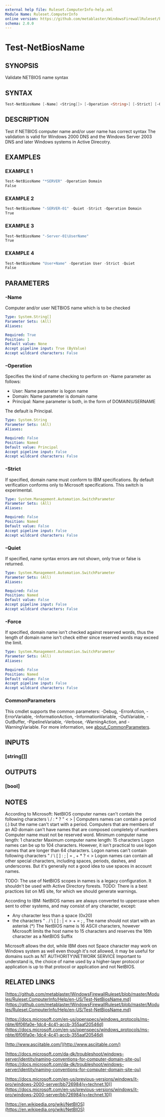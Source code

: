 ```yaml
---
external help file: Ruleset.ComputerInfo-help.xml
Module Name: Ruleset.ComputerInfo
online version: https://github.com/metablaster/WindowsFirewallRuleset/blob/master/Modules/Ruleset.ComputerInfo/Help/en-US/Test-NetBiosName.md
schema: 2.0.0
---
```


# Test-NetBiosName

## SYNOPSIS

Validate NETBIOS name syntax

## SYNTAX

```powershell
Test-NetBiosName [-Name] <String[]> [-Operation <String>] [-Strict] [-Quiet] [-Force] [<CommonParameters>]
```

## DESCRIPTION

Test if NETBIOS computer name and/or user name has correct syntax
The validation is valid for Windows 2000 DNS and the Windows Server 2003 DNS and later Windows
systems in Active Direcotry.

## EXAMPLES

### EXAMPLE 1

```powershell
Test-NetBiosName "*SERVER" -Operation Domain
False
```

### EXAMPLE 2

```powershell
Test-NetBiosName "-SERVER-01" -Quiet -Strict -Operation Domain
True
```

### EXAMPLE 3

```powershell
Test-NetBiosName "-Server-01\UserName"
True
```

### EXAMPLE 4

```powershell
Test-NetBiosName "User+Name" -Operation User -Strict -Quiet
False
```

## PARAMETERS

### -Name

Computer and/or user NETBIOS name which is to be checked

```yaml
Type: System.String[]
Parameter Sets: (All)
Aliases:

Required: True
Position: 1
Default value: None
Accept pipeline input: True (ByValue)
Accept wildcard characters: False
```

### -Operation

Specifies the kind of name checking to perform on -Name parameter as follows:

- User: Name parameter is logon name
- Domain: Name parameter is domain name
- Principal: Name parameter is both, in the form of DOMAIN\USERNAME

The default is Principal.

```yaml
Type: System.String
Parameter Sets: (All)
Aliases:

Required: False
Position: Named
Default value: Principal
Accept pipeline input: False
Accept wildcard characters: False
```

### -Strict

If specified, domain name must conform to IBM specifications.
By default verification conforms only to Microsoft specifications.
This switch is experimental.

```yaml
Type: System.Management.Automation.SwitchParameter
Parameter Sets: (All)
Aliases:

Required: False
Position: Named
Default value: False
Accept pipeline input: False
Accept wildcard characters: False
```

### -Quiet

If specified, name syntax errors are not shown, only true or false is returned.

```yaml
Type: System.Management.Automation.SwitchParameter
Parameter Sets: (All)
Aliases:

Required: False
Position: Named
Default value: False
Accept pipeline input: False
Accept wildcard characters: False
```

### -Force

If specified, domain name isn't checked against reserved words, thus the length of domain
name isn't check either since reserved words may exceed the limit.

```yaml
Type: System.Management.Automation.SwitchParameter
Parameter Sets: (All)
Aliases:

Required: False
Position: Named
Default value: False
Accept pipeline input: False
Accept wildcard characters: False
```

### CommonParameters

This cmdlet supports the common parameters: -Debug, -ErrorAction, -ErrorVariable, -InformationAction, -InformationVariable, -OutVariable, -OutBuffer, -PipelineVariable, -Verbose, -WarningAction, and -WarningVariable. For more information, see [about_CommonParameters](http://go.microsoft.com/fwlink/?LinkID=113216).

## INPUTS

### [string[]]

## OUTPUTS

### [bool]

## NOTES

According to Microsoft:
NetBIOS computer names can't contain the following characters \ / : * ?
" \< \> |
Computers names can contain a period (.) but the name can't start with a period.
Computers that are members of an AD domain can't have names that are composed completely of numbers
Computer name must not be reserved word.
Minimum computer name length: 1 character
Maximum computer name length: 15 characters
Logon names can be up to 104 characters.
However, it isn't practical to use logon names that are longer than 64 characters.
Logon names can't contain following characters " / \ \[ \] : ; | = , + * ?
\< \>
Logon names can contain all other special characters, including spaces, periods, dashes, and underscores.
But it's generally not a good idea to use spaces in account names.

TODO: The use of NetBIOS scopes in names is a legacy configuration.
It shouldn't be used with Active Directory forests.
TODO: There is a best practices list on MS site, for which we should generate warnings.

According to IBM:
NetBIOS names are always converted to uppercase when sent to other
systems, and may consist of any character, except:
- Any character less than a space (0x20)
- the characters " .
/ \ \[ \] : | \< \> + = ; ,
The name should not start with an asterisk (*)
The NetBIOS name is 16 ASCII characters, however Microsoft limits the host name to 15 characters and
reserves the 16th character as a NetBIOS Suffix

Microsoft allows the dot, while IBM does not
Space character may work on Windows system as well even though it's not allowed, it may be useful
for domains such as NT AUTHORITY\NETWORK SERVICE
Important to understand is, the choice of name used by a higher-layer protocol or application is up
to that protocol or application and not NetBIOS.

## RELATED LINKS

[https://github.com/metablaster/WindowsFirewallRuleset/blob/master/Modules/Ruleset.ComputerInfo/Help/en-US/Test-NetBiosName.md](https://github.com/metablaster/WindowsFirewallRuleset/blob/master/Modules/Ruleset.ComputerInfo/Help/en-US/Test-NetBiosName.md)

[https://docs.microsoft.com/en-us/openspecs/windows_protocols/ms-nbte/6f06fa0e-1dc4-4c41-accb-355aaf20546d](https://docs.microsoft.com/en-us/openspecs/windows_protocols/ms-nbte/6f06fa0e-1dc4-4c41-accb-355aaf20546d)

[http://www.asciitable.com/](http://www.asciitable.com/)

[https://docs.microsoft.com/da-dk/troubleshoot/windows-server/identity/naming-conventions-for-computer-domain-site-ou](https://docs.microsoft.com/da-dk/troubleshoot/windows-server/identity/naming-conventions-for-computer-domain-site-ou)

[https://docs.microsoft.com/en-us/previous-versions/windows/it-pro/windows-2000-server/bb726984(v=technet.10)](https://docs.microsoft.com/en-us/previous-versions/windows/it-pro/windows-2000-server/bb726984(v=technet.10))

[https://en.wikipedia.org/wiki/NetBIOS](https://en.wikipedia.org/wiki/NetBIOS)
